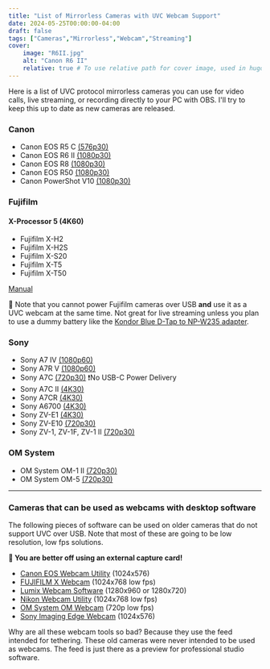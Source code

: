 ```yaml
---
title: "List of Mirrorless Cameras with UVC Webcam Support"
date: 2024-05-25T00:00:00-04:00
draft: false
tags: ["Cameras","Mirrorless","Webcam","Streaming"]
cover:
    image: "R6II.jpg"
    alt: "Canon R6 II"
    relative: true # To use relative path for cover image, used in hugo Page-bundles
---
```


Here is a list of UVC protocol mirrorless cameras you can use for video calls, live streaming, or recording directly to your PC with OBS. I'll try to keep this up to date as new cameras are released.

### Canon

- Canon EOS R5 C [(576p30)](https://www.usa.canon.com/support/p/eos-r5-c)
- Canon EOS R6 II [(1080p30)](https://cam.start.canon/en/C012/manual/html/UG-08_Set-up_0310.html)
- Canon EOS R8 [(1080p30)](https://cam.start.canon/en/C013/manual/html/UG-08_Set-up_0270.html)
- Canon EOS R50 [(1080p30)](https://cam.start.canon/en/C011/manual/html/UG-09_Set-up_0230.html)
- Canon PowerShot V10 [(1080p30)](https://cam.start.canon/en/C014/manual/html/UG-05_Set-up_0180.html)

### Fujifilm

#### X-Processor 5 (4K60)

- Fujifilm X-H2 
- Fujifilm X-H2S
- Fujifilm X-S20
- Fujifilm X-T5
- Fujifilm X-T50

[Manual](https://fujifilm-dsc.com/en/manual/x-h2_connection/overview_usage/webcam/index.html)

📝 Note that you cannot power Fujifilm cameras over USB **and** use it as a UVC webcam at the same time. Not great for live streaming unless you plan to use a dummy battery like the [Kondor Blue D-Tap to NP-W235 adapter](https://kondorblue.com/products/d-tap-to-fuji-npw235-dummy-battery-cable).

### Sony

- Sony A7 IV [(1080p60)](https://helpguide.sony.net/ilc/2110/v1/en/contents/TP1000660156.html)
- Sony A7R V [(1080p60)](https://helpguide.sony.net/ilc/2230/v1/en/contents/TP1000669419.html)
- Sony A7C [(720p30)](https://helpguide.sony.net/ilc/2020/v1/en/contents/TP1000553122.html) ❗No USB-C Power Delivery
- Sony A7C II [(4K30)](https://helpguide.sony.net/ilc/2360/v1/en/contents/211h_usb_streaming.html)
- Sony A7CR [(4K30)](https://helpguide.sony.net/ilc/2370/v1/en/contents/211h_usb_streaming.html)
- Sony A6700 [(4K30)](https://helpguide.sony.net/ilc/2320/v1/en/contents/211h_usb_streaming.html)
- Sony ZV-E1 [(4K30)](https://helpguide.sony.net/ilc/2310/v1/en/contents/211h_usb_streaming.html)
- Sony ZV-E10 [(720p30)](https://helpguide.sony.net/ilc/2070/v1/en/contents/TP1000201566.html)
- Sony ZV-1, ZV-1F, ZV-1 II [(720p30)](https://helpguide.sony.net/dc/2310/v1/en/contents/202h_usb_streaming.html)

### OM System

- OM System OM-1 II [(720p30)](https://learnandsupport.getolympus.com/sites/default/files/media/files/2024/01/OM-1Mk2_ENU_00.pdf)
- OM System OM-5 [(720p30)](https://learnandsupport.getolympus.com/sites/default/files/media/files/2022/10/OM-5_ENU_00.pdf)

---

### Cameras that can be used as webcams with desktop software

The following pieces of software can be used on older cameras that do not support UVC over USB. Note that most of these are going to be low resolution, low fps solutions. 

**📝 You are better off using an external capture card!**

- [Canon EOS Webcam Utility](https://www.usa.canon.com/cameras/eos-webcam-utility) (1024x576)
- [FUJIFILM X Webcam](https://fujifilm-x.com/en-ca/products/software/x-webcam/) (1024x768 low fps)
- [Lumix Webcam Software](https://www.panasonic.com/global/consumer/lumix/lumix_webcam_software.html) (1280x960 or 1280x720)
- [Nikon Webcam Utility](https://downloadcenter.nikonimglib.com/en/products/548/Webcam_Utility.html) (1024x768 low fps)
- [OM System OM Webcam](https://download.omsystem.com/pages/webcambeta/en/index.html) (720p low fps)
- [Sony Imaging Edge Webcam](https://support.d-imaging.sony.co.jp/app/webcam/en/) (1024x576)

Why are all these webcam tools so bad? Because they use the feed intended for tethering. These old cameras were never intended to be used as webcams. The feed is just there as a preview for professional studio software.